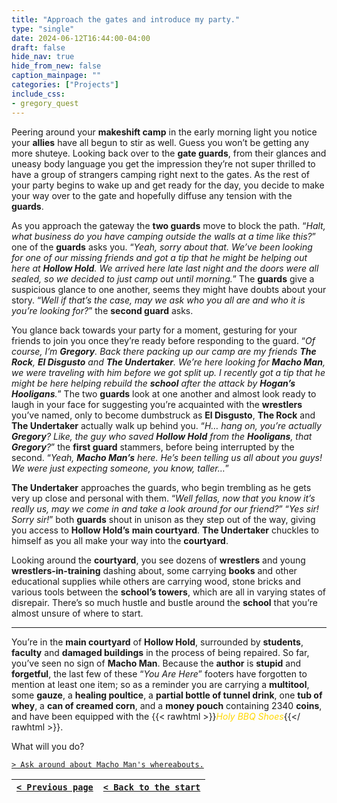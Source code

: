 ```yaml
---
title: "Approach the gates and introduce my party."
type: "single"
date: 2024-06-12T16:44:00-04:00
draft: false
hide_nav: true
hide_from_new: false
caption_mainpage: ""
categories: ["Projects"]
include_css:
- gregory_quest
---
```


Peering around your **makeshift camp** in the early morning light you notice your **allies** have all begun to stir as well. Guess you won’t be getting any more shuteye. Looking back over to the **gate guards**, from their glances and uneasy body language you get the impression they’re not super thrilled to have a group of strangers camping right next to the gates. As the rest of your party begins to wake up and get ready for the day, you decide to make your way over to the gate and hopefully diffuse any tension with the **guards**.

As you approach the gateway the **two guards** move to block the path. “*Halt, what business do you have camping outside the walls at a time like this?*” one of the **guards** asks you. “*Yeah, sorry about that. We’ve been looking for one of our missing friends and got a tip that he might be helping out here at **Hollow Hold**. We arrived here late last night and the doors were all sealed, so we decided to just camp out until morning.*” The **guards** give a suspicious glance to one another, seems they might have doubts about your story. “*Well if that’s the case, may we ask who you all are and who it is you’re looking for?*” the **second guard** asks.

You glance back towards your party for a moment, gesturing for your friends to join you once they’re ready before responding to the guard. “*Of course, I’m **Gregory**. Back there packing up our camp are my friends **The Rock**, **El Disgusto** and **The Undertaker**. We’re here looking for **Macho Man**, we were traveling with him before we got split up. I recently got a tip that he might be here helping rebuild the **school** after the attack by **Hogan’s Hooligans**.*” The two **guards** look at one another and almost look ready to laugh in your face for suggesting you’re acquainted with the **wrestlers** you’ve named, only to become dumbstruck as **El Disgusto**, **The Rock** and **The Undertaker** actually walk up behind you. “*H… hang on, you’re actually **Gregory**? Like, the guy who saved **Hollow Hold** from the **Hooligans**, that **Gregory**?*” the **first guard** stammers, before being interrupted by the second. “*Yeah, **Macho Man’s** here. He’s been telling us all about you guys! We were just expecting someone, you know, taller…*”

**The Undertaker** approaches the guards, who begin trembling as he gets very up close and personal with them. “*Well fellas, now that you know it’s really us, may we come in and take a look around for our friend?*” “*Yes sir! Sorry sir!*” both **guards** shout in unison as they step out of the way, giving you access to **Hollow Hold’s** **main courtyard**. **The Undertaker** chuckles to himself as you all make your way into the **courtyard**.

Looking around the **courtyard**, you see dozens of **wrestlers** and young **wrestlers-in-training** dashing about, some carrying **books** and other educational supplies while others are carrying wood, stone bricks and various tools between the **school’s towers**, which are all in varying states of disrepair. There’s so much hustle and bustle around the **school** that you’re almost unsure of where to start.

---

You’re in the **main courtyard** of **Hollow Hold**, surrounded by **students**, **faculty** and **damaged buildings** in the process of being repaired. So far, you’ve seen no sign of **Macho Man**. Because the **author** is **stupid** and **forgetful**, the last few of these “*You Are Here*” footers have forgotten to mention at least one item; so as a reminder you are carrying a **multitool**, some **gauze**, a **healing poultice**, a **partial bottle of tunnel drink**, one **tub of whey**, a **can of creamed corn**, and a **money pouch** containing 2340 **coins**, and have been equipped with the {{< rawhtml >}}<em style="color: gold">Holy BBQ Shoes</em>{{</ rawhtml >}}.

What will you do?

[``> Ask around about Macho Man's whereabouts.``](../125)

|[``< Previous page``](../123)|[``< Back to the start``](../)|
|---|---|